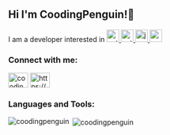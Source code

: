 ## Hi I'm CoodingPenguin!👋

<p align="left">I am a developer interested in
 <a href="https://www.python.org" target="_blank"> <img src="https://devicons.github.io/devicon/devicon.git/icons/python/python-original.svg" alt="python" width="25" height="25"/> </a> <a href="https://pytorch.org/" target="_blank"> <img src="https://www.vectorlogo.zone/logos/pytorch/pytorch-icon.svg" alt="pytorch" width="25" height="25"/> </a><a href="https://developer.mozilla.org/en-US/docs/Web/JavaScript" target="_blank"> <img src="https://devicons.github.io/devicon/devicon.git/icons/javascript/javascript-original.svg" alt="javascript" width="25" height="25"/> </a>   <a href="https://reactjs.org/" target="_blank"> <img src="https://devicons.github.io/devicon/devicon.git/icons/react/react-original.svg" alt="react" width="25" height="25"/> </a></p>

<h3 align="left">Connect with me:</h3>
<p align="left">
<a href="https://instagram.com/cooding_penguin" target="blank"><img align="center" src="https://cdn.jsdelivr.net/npm/simple-icons@3.0.1/icons/instagram.svg" alt="cooding_penguin" height="30" width="40" /></a>
<a href="/https://cooding-penguin.netlify.app" target="blank"><img align="center" src="https://cdn.jsdelivr.net/npm/simple-icons@3.0.1/icons/gatsby.svg" alt="https://cooding-penguin.netlify.app" height="30" width="40" /></a>
</p>

<h3 align="left">Languages and Tools:</h3>

<p><img align="left" src="https://github-readme-stats.vercel.app/api/top-langs?username=coodingpenguin&show_icons=true&locale=en&layout=compact" alt="coodingpenguin" /></p>

<p>&nbsp;<img align="center" src="https://github-readme-stats.vercel.app/api?username=coodingpenguin&show_icons=true&locale=en" alt="coodingpenguin" /></p>
